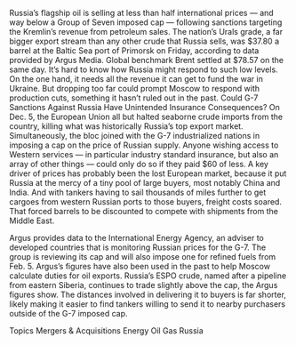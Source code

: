 Russia’s flagship oil is selling at less than half international prices — and way below a Group of Seven imposed cap — following sanctions targeting the Kremlin’s revenue from petroleum sales.
The nation’s Urals grade, a far bigger export stream than any other crude that Russia sells, was $37.80 a barrel at the Baltic Sea port of Primorsk on Friday, according to data provided by Argus Media. Global benchmark Brent settled at $78.57 on the same day.
It’s hard to know how Russia might respond to such low levels. On the one hand, it needs all the revenue it can get to fund the war in Ukraine. But dropping too far could prompt Moscow to respond with production cuts, something it hasn’t ruled out in the past.
Could G-7 Sanctions Against Russia Have Unintended Insurance Consequences?
On Dec. 5, the European Union all but halted seaborne crude imports from the country, killing what was historically Russia’s top export market. Simultaneously, the bloc joined with the G-7 industrialized nations in imposing a cap on the price of Russian supply. Anyone wishing access to Western services — in particular industry standard insurance, but also an array of other things — could only do so if they paid $60 of less.
A key driver of prices has probably been the lost European market, because it put Russia at the mercy of a tiny pool of large buyers, most notably China and India. And with tankers having to sail thousands of miles further to get cargoes from western Russian ports to those buyers, freight costs soared. That forced barrels to be discounted to compete with shipments from the Middle East.

Argus provides data to the International Energy Agency, an adviser to developed countries that is monitoring Russian prices for the G-7. The group is reviewing its cap and will also impose one for refined fuels from Feb. 5. Argus’s figures have also been used in the past to help Moscow calculate duties for oil exports.
Russia’s ESPO crude, named after a pipeline from eastern Siberia, continues to trade slightly above the cap, the Argus figures show. The distances involved in delivering it to buyers is far shorter, likely making it easier to find tankers willing to send it to nearby purchasers outside of the G-7 imposed cap.

Topics
Mergers & Acquisitions
Energy
Oil Gas
Russia
